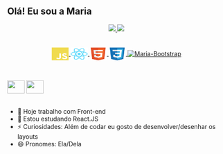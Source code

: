 ## Olá! Eu sou a Maria

<div align="center">
  <a href="https://github.com/mahsousa">
  <img height="180em" src="https://github-readme-stats.vercel.app/api?username=mahsousa&show_icons=true&theme=radical&include_all_commits=true&count_private=true"/>
  <img height="180em" src="https://github-readme-stats.vercel.app/api/top-langs/?username=mahsousa&layout=compact&langs_count=7&theme=radical"/>
</div><br>
  
<div align="center" style="display: inline_block"><br>
  <img align="center" alt="Maria-Js" height="30" width="40" src="https://raw.githubusercontent.com/devicons/devicon/master/icons/javascript/javascript-plain.svg">
  <img align="center" alt="Maria-React" height="30" width="40" src="https://raw.githubusercontent.com/devicons/devicon/master/icons/react/react-original.svg">
  <img align="center" alt="Maria-HTML" height="30" width="40" src="https://raw.githubusercontent.com/devicons/devicon/master/icons/html5/html5-original.svg">
  <img align="center" alt="Maria-CSS" height="30" width="40" src="https://raw.githubusercontent.com/devicons/devicon/master/icons/css3/css3-original.svg">
  <img align="center" alt="Maria-Bootstrap" height="30" width="40" src="https://cdn.jsdelivr.net/gh/devicons/devicon/icons/bootstrap/bootstrap-plain.svg"/>
</div>
  

 ##
<br> 
<div>
   <a href="https://www.linkedin.com/in/maria-sousa-41a14221a" target="_blank"><img height="30" width="40" src="https://cdn.jsdelivr.net/gh/devicons/devicon/icons/linkedin/linkedin-original.svg" target="_blank"></a>
  <a href="https://www.behance.net/mahsousa" target="_blank"><img height="30" width="40" src="https://cdn.jsdelivr.net/gh/devicons/devicon/icons/behance/behance-original.svg" target="_blank"></a>
</div>
  
 ##
  
- 🔭 Hoje trabalho com Front-end 
- 🌱 Estou estudando React.JS
- ⚡ Curiosidades: Além de codar eu gosto de desenvolver/desenhar os layouts
- 😄 Pronomes: Ela/Dela




